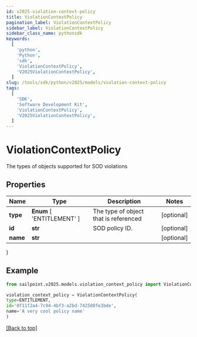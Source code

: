 ```yaml
---
id: v2025-violation-context-policy
title: ViolationContextPolicy
pagination_label: ViolationContextPolicy
sidebar_label: ViolationContextPolicy
sidebar_class_name: pythonsdk
keywords:
  [
    'python',
    'Python',
    'sdk',
    'ViolationContextPolicy',
    'V2025ViolationContextPolicy',
  ]
slug: /tools/sdk/python/v2025/models/violation-context-policy
tags:
  [
    'SDK',
    'Software Development Kit',
    'ViolationContextPolicy',
    'V2025ViolationContextPolicy',
  ]
---
```


# ViolationContextPolicy

The types of objects supported for SOD violations

## Properties

| Name | Type | Description | Notes |
| --- | --- | --- | --- |
| **type** | **Enum** [ 'ENTITLEMENT' ] | The type of object that is referenced | [optional] |
| **id** | **str** | SOD policy ID. | [optional] |
| **name** | **str** |  | [optional] |

}

## Example

```python
from sailpoint.v2025.models.violation_context_policy import ViolationContextPolicy

violation_context_policy = ViolationContextPolicy(
type=ENTITLEMENT,
id='0f11f2a4-7c94-4bf3-a2bd-742580fe3bde',
name='A very cool policy name'
)

```

[[Back to top]](#)
